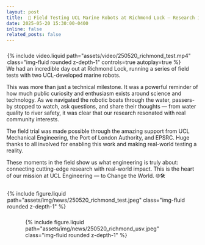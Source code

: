 ```yaml
---
layout: post
title:  🚤 Field Testing UCL Marine Robots at Richmond Lock – Research in Action
date: 2025-05-20 15:30:00-0400
inline: false
related_posts: false
---
```

<div style="display: flex; flex-wrap: wrap; gap: 1.5rem; justify-content: center; margin-top: 1.5rem;">
  <!-- Video -->
  <div style="flex: 1 1 30%; max-width: 500px;">
    {% include video.liquid path="assets/video/250520_richmond_test.mp4" class="img-fluid rounded z-depth-1" controls=true autoplay=true %}
  </div>
</div>
We had an incredible day out at Richmond Lock, running a series of field tests with two UCL-developed marine robots.

This was more than just a technical milestone. It was a powerful reminder of how much public curiosity and enthusiasm exists around science and technology. As we navigated the robotic boats through the water, passers-by stopped to watch, ask questions, and share their thoughts — from water quality to river safety, it was clear that our research resonated with real community interests.

The field trial was made possible through the amazing support from UCL Mechanical Engineering, the Port of London Authority, and EPSRC. Huge thanks to all involved for enabling this work and making real-world testing a reality. 

These moments in the field show us what engineering is truly about: connecting cutting-edge research with real-world impact. This is the heart of our mission at UCL Engineering — to Change the World. 🌐🛠️

<div style="display: flex; flex-wrap: wrap; gap: 1.5rem; justify-content: center; margin-top: 1.5rem;">
  <!-- Image 1 -->
  <div style="flex: 1 1 30%; max-width: 500px;">
    {% include figure.liquid path="assets/img/news/250520_richmond_test.jpeg" class="img-fluid rounded z-depth-1" %}
  </div>

  <!-- Image 2 -->
  <div style="flex: 1 1 30%; max-width: 405px;">
    {% include figure.liquid path="assets/img/news/250520_richmond_usv.jpeg" class="img-fluid rounded z-depth-1" %}
  </div>
</div>
